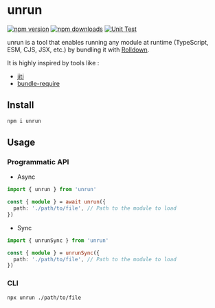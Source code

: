 # unrun

[![npm version][npm-version-src]][npm-version-href]
[![npm downloads][npm-downloads-src]][npm-downloads-href]
[![Unit Test][unit-test-src]][unit-test-href]

unrun is a tool that enables running any module at runtime (TypeScript, ESM, CJS, JSX, etc.) by bundling it with [Rolldown](https://rolldown.rs/).

It is highly inspired by tools like :

- [jiti](https://github.com/unjs/jiti)
- [bundle-require](https://github.com/egoist/bundle-require)

## Install

```bash
npm i unrun
```

## Usage

### Programmatic API

- Async

```ts
import { unrun } from 'unrun'

const { module } = await unrun({
  path: './path/to/file', // Path to the module to load
})
```

- Sync

```ts
import { unrunSync } from 'unrun'

const { module } = unrunSync({
  path: './path/to/file', // Path to the module to load
})
```

### CLI

```bash
npx unrun ./path/to/file
```

<!-- Badges -->

[npm-version-src]: https://img.shields.io/npm/v/unrun.svg
[npm-version-href]: https://npmjs.com/package/unrun
[npm-downloads-src]: https://img.shields.io/npm/dm/unrun
[npm-downloads-href]: https://www.npmcharts.com/compare/unrun?interval=30
[unit-test-src]: https://github.com/gugustinette/unrun/actions/workflows/unit-test.yml/badge.svg
[unit-test-href]: https://github.com/gugustinette/unrun/actions/workflows/unit-test.yml
